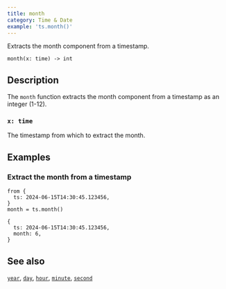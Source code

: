 ```yaml
---
title: month
category: Time & Date
example: 'ts.month()'
---
```


Extracts the month component from a timestamp.

```tql
month(x: time) -> int
```

## Description

The `month` function extracts the month component from a timestamp as an integer
(1-12).

### `x: time`

The timestamp from which to extract the month.

## Examples

### Extract the month from a timestamp

```tql
from {
  ts: 2024-06-15T14:30:45.123456,
}
month = ts.month()
```

```tql
{
  ts: 2024-06-15T14:30:45.123456,
  month: 6,
}
```

## See also

[`year`](/reference/functions/year),
[`day`](/reference/functions/day),
[`hour`](/reference/functions/hour),
[`minute`](/reference/functions/minute),
[`second`](/reference/functions/second)

